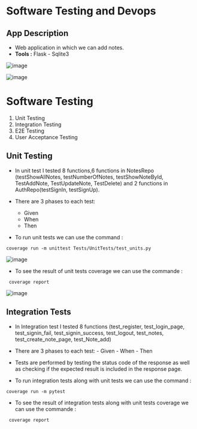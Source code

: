 # Software Testing and Devops 
  ## App Description
  - Web application in which we can add notes.
  - **Tools :** Flask - Sqlite3 
  
  ![image](https://user-images.githubusercontent.com/56639521/172022143-556d4fe0-390a-4c56-88b5-e2a4db20a6a3.png)
  
  ![image](https://user-images.githubusercontent.com/56639521/172022129-2c8a90d5-811d-4536-af1f-4e37cef09e08.png)
  
  # Software Testing
  
  1. Unit Testing
  2. Integration Testing
  3. E2E Testing
  4. User Acceptance Testing
  
  ## Unit Testing
  
  - In unit test I tested 8 functions,6 functions in NotesRepo (testShowAllNotes, testNumberOfNotes, testShowNoteById, TestAddNote, TestUpdateNote, TestDelete) and 2 functions in AuthRepo(testSignIn, testSignUp).
  - There are 3 phases to each test:
  
    - Given
    - When
    - Then
    
   - To run unit tests we can use the command : 
   ```
   coverage run -m unittest Tests/UnitTests/test_units.py
   ```
   ![image](https://user-images.githubusercontent.com/56639521/172022026-0a0a8f83-71fd-41d9-ac61-caadb6a5c2d0.png)  
   
   - To see the result of unit tests coverage we can use the commande : 
   ```
    coverage report
   ```
   ![image](https://user-images.githubusercontent.com/56639521/172044870-21b1fd8b-c989-4b08-8aeb-2e27f102f1bb.png)
   
   
   ## Integration Tests
   
   - In Integration test I tested 8 functions (test_register, test_login_page, test_signin_fail, test_signin_success, test_logout, test_notes, test_create_note_page, test_Note_add)
   - There are 3 phases to each test:
    - Given
    - When
    - Then
   - Tests are performed by testing the status code of the response as well as checking if the expected result is included in the response page.     
   
   - To run integration tests along with unit tests we can use the command : 
   ```
   coverage run -m pytest
   ```
   - To see the result of integration tests along with unit tests coverage we can use the commande :
   ```
    coverage report
   ``` 
  
 

  

